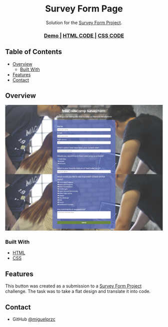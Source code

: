 <!-- Please update value in the {}  -->

<h1 align="center">Survey Form Page</h1>

<div align="center">
   Solution for the <a href="https://www.freecodecamp.org/" target="_blank">Survey Form Project</a>.
</div>

<div align="center">
  <h3>
    <a href="https://miguelprzc.github.io/survey-form/">
      Demo
    </a>
    <span> | </span>
    <a href="https://github.com/miguelprzc/survey-form/blob/main/index.html">
      HTML CODE
    </a>
    <span> | </span>
    <a href="https://github.com/miguelprzc/survey-form/blob/main/styles.css">
      CSS CODE
    </a>
  </h3>
</div>

<!-- TABLE OF CONTENTS -->

## Table of Contents

- [Overview](#overview)
  - [Built With](#built-with)
- [Features](#features)
- [Contact](#contact)

<!-- OVERVIEW -->

## Overview

![](images/screencapture.png)


### Built With

<!-- This section should list any major frameworks that you built your project using. Here are a few examples.-->

- [HTML](https://html.spec.whatwg.org/multipage/)
- [CSS](https://www.w3.org/Style/CSS/)

## Features

<!-- List the features of your application or follow the template. Don't share the figma file here :) -->

This button was created as a submission to a [Survey Form Project](https://www.freecodecamp.org/learn/responsive-web-design/responsive-web-design-projects/build-a-survey-form) challenge. The task was to take a flat design and translate it into code.

## Contact

- GitHub [@miguelprzc](https://github.com/miguelprzc)
